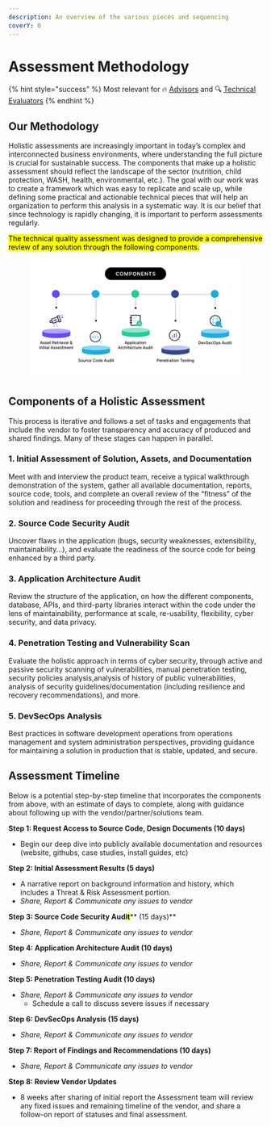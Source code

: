```yaml
---
description: An overview of the various pieces and sequencing
coverY: 0
---
```


# Assessment Methodology

{% hint style="success" %}
Most relevant for 🔥 [Advisors](../../get-started.md#advisors) and 🔍 [Technical Evaluators](../../get-started.md#technical-evaluators)
{% endhint %}

## Our Methodology

Holistic assessments are increasingly important in today’s complex and interconnected business environments, where understanding the full picture is crucial for sustainable success. The components that make up a holistic assessment should reflect the landscape of the sector (nutrition, child protection, WASH, health, environmental, etc.). The goal with our work was to create a framework which was easy to replicate and scale up, while defining some practical and actionable technical pieces that will help an organization to perform this analysis in a systematic way. It is our belief that since technology is rapidly changing, it is important to perform assessments regularly.

<mark class="purple">The technical quality assessment was designed to provide a comprehensive review of any solution through the following components.</mark>

<figure><img src="../../.gitbook/assets/audit components (1).png" alt=""><figcaption></figcaption></figure>

## Components of a Holistic Assessment&#x20;

This process is iterative and follows a set of tasks and engagements that include the vendor to foster transparency and accuracy of produced and shared findings. Many of these stages can happen in parallel.&#x20;

### 1. Initial Assessment of Solution, Assets, and Documentation

Meet with and interview the product team, receive a typical walkthrough demonstration of the system, gather all available documentation, reports, source code, tools, and complete an overall review of the “fitness” of the solution and readiness for proceeding through the rest of the process.

### 2. Source Code Security Audit

Uncover flaws in the application (bugs, security weaknesses, extensibility, maintainability...), and evaluate the readiness of the source code for being enhanced by a third party.

### 3. Application Architecture Audit

Review the structure of the application, on how the different components, database, APIs, and third-party libraries interact within the code under the lens of maintainability, performance at scale, re-usability, flexibility, cyber security, and data privacy.&#x20;

### 4. Penetration Testing and Vulnerability Scan

Evaluate the holistic approach in terms of cyber security, through active and passive security scanning of vulnerabilities, manual penetration testing, security policies analysis,analysis of history of public vulnerabilities, analysis of security guidelines/documentation (including resilience and recovery recommendations), and more.

### 5. DevSecOps Analysis

Best practices in software development operations from operations management and system administration perspectives, providing guidance for maintaining a solution in production that is stable, updated, and secure.

## Assessment Timeline

Below is a potential step-by-step timeline that incorporates the components from above, with an estimate of days to complete, along with guidance about following up with the vendor/partner/solutions team.

**Step 1: Request Access to Source Code, Design Documents  **<mark class="purple">**(10 days)**</mark>&#x20;

* Begin our deep dive into publicly available documentation and resources (website, githubs, case studies, install guides, etc)

**Step 2: Initial Assessment Results **<mark class="purple">**(5 days)**</mark>&#x20;

* A narrative report on background information and history, which includes a Threat & Risk Assessment portion.&#x20;
* _Share, Report & Communicate any issues to vendor_

**Step 3: Source Code Security Audi**<mark class="yellow-bg">**t**</mark>** **<mark class="purple">**(15 days)**</mark>

* _Share, Report & Communicate any issues to vendor_

**Step 4: Application Architecture Audit **<mark class="purple">**(10 days)**</mark>&#x20;

* _Share, Report & Communicate any issues to vendor_

**Step 5: Penetration Testing Audit **<mark class="purple">**(10 days)**</mark>&#x20;

* _Share, Report & Communicate any issues to vendor_
  * Schedule a call to discuss severe issues if necessary&#x20;

**Step 6: DevSecOps Analysis **<mark class="purple">**(15 days)**</mark>

* _Share, Report & Communicate any issues to vendor_

**Step 7: Report of Findings and Recommendations **<mark class="purple">**(10 days)**</mark>&#x20;

* _Share, Report & Communicate any issues to vendor_

**Step 8: Review Vendor Updates**

* 8 weeks after sharing of initial report the Assessment team will review any fixed issues and remaining timeline of the vendor, and share a follow-on report of statuses and final assessment.

